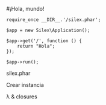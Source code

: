 #¡Hola, mundo!

    require_once __DIR__.'/silex.phar';
    
    $app = new Silex\Application();
    
    $app->get('/', function () {
        return "Hola";
    });
    
    $app->run();

<p class="incremental">
silex.phar
</p>

<p class="incremental">
Crear instancia
</p>

<p class="incremental">
λ & closures
</p>
